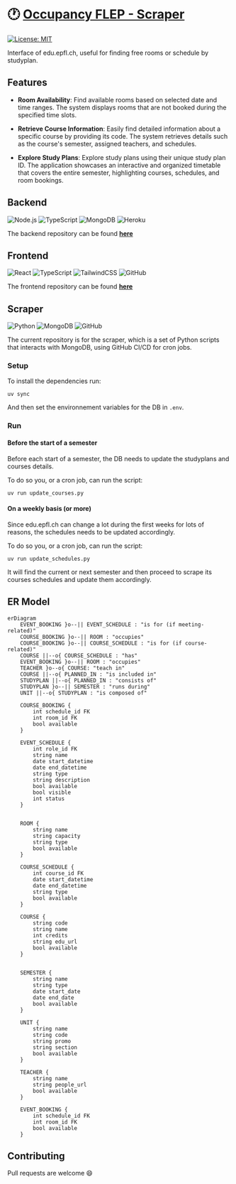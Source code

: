 # :clock1: [Occupancy FLEP - Scraper](https://occupancy.flep.ch/)

[![License: MIT](https://img.shields.io/badge/License-MIT-yellow.svg)](https://opensource.org/licenses/MIT)


Interface of edu.epfl.ch, useful for finding free rooms or schedule by studyplan.

## Features

- **Room Availability**: Find available rooms based on selected date and time ranges. The system displays rooms that are not booked during the specified time slots.
  
- **Retrieve Course Information**: Easily find detailed information about a specific course by providing its code. The system retrieves details such as the course's semester, assigned teachers, and schedules.

- **Explore Study Plans**: Explore study plans using their unique study plan ID. The application showcases an interactive and organized timetable that covers the entire semester, highlighting courses, schedules, and room bookings.

## Backend
![Node.js](https://img.shields.io/badge/Node.js-%23000.svg?style=for-the-badge&logo=Node.js&logoColor=white&color=%23339933) ![TypeScript](https://img.shields.io/badge/typescript-%23007ACC.svg?style=for-the-badge&logo=typescript&logoColor=white) ![MongoDB](https://img.shields.io/badge/MongoDB-%23000.svg?style=for-the-badge&logo=MongoDB&logoColor=white&color=%2347A248) ![Heroku](https://img.shields.io/badge/heroku-%23430098.svg?style=for-the-badge&logo=heroku&logoColor=white) 

The backend repository can be found **[here](https://github.com/antoninfaure/occupancy-epfl)**

## Frontend
![React](https://img.shields.io/badge/react-%2320232a.svg?style=for-the-badge&logo=react&logoColor=%2361DAFB) ![TypeScript](https://img.shields.io/badge/typescript-%23007ACC.svg?style=for-the-badge&logo=typescript&logoColor=white) ![TailwindCSS](https://img.shields.io/badge/tailwindcss-%2306B6D4.svg?style=for-the-badge&logo=tailwindcss&logoColor=white&color=%2306B6D4) ![GitHub](https://img.shields.io/badge/GitHub-%23121011.svg?style=for-the-badge&logo=github&logoColor=white)

The frontend repository can be found **[here](https://github.com/antoninfaure/occupancy-front)**

## Scraper
 ![Python](https://img.shields.io/badge/Python-%23000.svg?style=for-the-badge&logo=Python&logoColor=white&color=%233776AB) ![MongoDB](https://img.shields.io/badge/MongoDB-%23000.svg?style=for-the-badge&logo=MongoDB&logoColor=white&color=%2347A248) ![GitHub](https://img.shields.io/badge/GitHub-%23121011.svg?style=for-the-badge&logo=github&logoColor=white)

The current repository is for the scraper, which is a set of Python scripts that interacts with MongoDB, using GitHub CI/CD for cron jobs.

### Setup

To install the dependencies run:
```
uv sync
```

And then set the environnement variables for the DB in `.env`.

### Run

#### Before the start of a semester

Before each start of a semester, the DB needs to update the studyplans and courses details.

To do so you, or a cron job, can run the script: 
```
uv run update_courses.py
```

#### On a weekly basis (or more)

Since edu.epfl.ch can change a lot during the first weeks for lots of reasons, the schedules needs to be updated accordingly.

To do so you, or a cron job, can run the script: 
```
uv run update_schedules.py
```

It will find the current or next semester and then proceed to scrape its courses schedules and update them accordingly.


## ER Model

```mermaid
erDiagram
    EVENT_BOOKING }o--|| EVENT_SCHEDULE : "is for (if meeting-related)"
    COURSE_BOOKING }o--|| ROOM : "occupies"
    COURSE_BOOKING }o--|| COURSE_SCHEDULE : "is for (if course-related)"
    COURSE ||--o{ COURSE_SCHEDULE : "has"
    EVENT_BOOKING }o--|| ROOM : "occupies"
    TEACHER }o--o{ COURSE: "teach in"
    COURSE ||--o{ PLANNED_IN : "is included in"
    STUDYPLAN ||--o{ PLANNED_IN : "consists of"
    STUDYPLAN }o--|| SEMESTER : "runs during"
    UNIT ||--o{ STUDYPLAN : "is composed of"

    COURSE_BOOKING {
        int schedule_id FK
        int room_id FK
        bool available
    }

    EVENT_SCHEDULE {
        int role_id FK
        string name
        date start_datetime
        date end_datetime
        string type
        string description
        bool available
        bool visible
        int status
    }


    ROOM {
        string name
        string capacity
        string type
        bool available
    }

    COURSE_SCHEDULE {
        int course_id FK
        date start_datetime
        date end_datetime
        string type
        bool available
    }
    
    COURSE {
        string code
        string name
        int credits
        string edu_url
        bool available
    }


    SEMESTER {
        string name
        string type
        date start_date
        date end_date
        bool available
    }

    UNIT {
        string name
        string code
        string promo
        string section
        bool available
    }

    TEACHER {
        string name
        string people_url
        bool available
    }

    EVENT_BOOKING {
        int schedule_id FK
        int room_id FK
        bool available
    }
```

## Contributing

Pull requests are welcome :smile:
